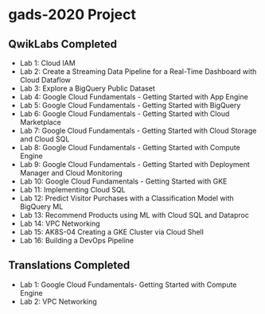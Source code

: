 # gads-2020 Project

## QwikLabs Completed
- Lab 1: Cloud IAM
- Lab 2: Create a Streaming Data Pipeline for a Real-Time Dashboard with Cloud Dataflow
- Lab 3: Explore a BigQuery Public Dataset
- Lab 4: Google Cloud Fundamentals - Getting Started with App Engine
- Lab 5: Google Cloud Fundamentals - Getting Started with BigQuery
- Lab 6: Google Cloud Fundamentals - Getting Started with Cloud Marketplace
- Lab 7: Google Cloud Fundamentals - Getting Started with Cloud Storage and Cloud SQL
- Lab 8: Google Cloud Fundamentals - Getting Started with Compute Engine
- Lab 9: Google Cloud Fundamentals - Getting Started with Deployment Manager and Cloud Monitoring
- Lab 10: Google Cloud Fundamentals - Getting Started with GKE
- Lab 11: Implementing Cloud SQL
- Lab 12: Predict Visitor Purchases with a Classification Model with BigQuery ML
- Lab 13: Recommend Products using ML with Cloud SQL and Dataproc
- Lab 14: VPC Networking
- Lab 15: AK8S-04 Creating a GKE Cluster via Cloud Shell
- Lab 16: Building a DevOps Pipeline

## Translations Completed
- Lab 1: Google Cloud Fundamentals- Getting Started with Compute Engine
- Lab 2: VPC Networking
